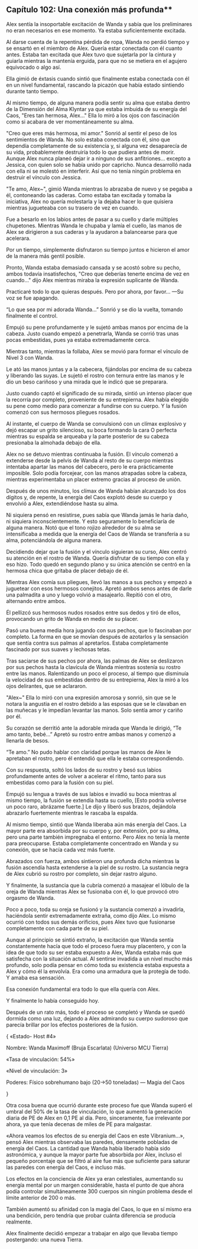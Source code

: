 
## Capítulo 102: Una conexión más profunda**


Alex sentía la insoportable excitación de Wanda y sabía que los preliminares no eran necesarios en ese momento. Ya estaba suficientemente excitada.

Al darse cuenta de la repentina pérdida de ropa, Wanda no perdió tiempo y se ensartó en el miembro de Alex. Quería estar conectada con él cuanto antes. Estaba tan excitada que Alex tuvo que sujetarla por la cintura y guiarla mientras la mantenía erguida, para que no se metiera en el agujero equivocado o algo así.

Ella gimió de éxtasis cuando sintió que finalmente estaba conectada con él en un nivel fundamental, rascando la picazón que había estado sintiendo durante tanto tiempo.

Al mismo tiempo, de alguna manera podía sentir su alma que estaba dentro de la Dimensión del Alma Klyntar ya que estaba imbuida de su energía del Caos, "Eres tan hermosa, Alex..." Ella lo miró a los ojos con fascinación como si acabara de ver momentáneamente su alma.

"Creo que eres más hermosa, mi amor." Sonrió al sentir el peso de los sentimientos de Wanda. No solo estaba conectada con él, sino que dependía completamente de su existencia y, si alguna vez desaparecía de su vida, probablemente destruiría todo lo que pudiera antes de morir. Aunque Alex nunca planeó dejar ir a ninguno de sus anfitriones... excepto a Jessica, con quien solo se había unido por capricho. Nunca desarrolló nada con ella ni se molestó en interferir. Así que no tenía ningún problema en destruir el vínculo con Jessica.

"Te amo, Alex~", gimió Wanda mientras lo abrazaba de nuevo y se pegaba a él, contoneando las caderas. Como estaba tan excitada y tomaba la iniciativa, Alex no quería molestarla y la dejaba hacer lo que quisiera mientras jugueteaba con su trasero de vez en cuando.

Fue a besarlo en los labios antes de pasar a su cuello y darle múltiples chupetones. Mientras Wanda le chupaba y lamía el cuello, las manos de Alex se dirigieron a sus caderas y la ayudaron a balancearse para que acelerara.

Por un tiempo, simplemente disfrutaron su tiempo juntos e hicieron el amor de la manera más gentil posible.

Pronto, Wanda estaba demasiado cansada y se acostó sobre su pecho, ambos todavía insatisfechos, "Creo que deberías tenerte encima de vez en cuando..." dijo Alex mientras miraba la expresión suplicante de Wanda.

Practicaré todo lo que quieras después. Pero por ahora, por favor... —Su voz se fue apagando.

“Lo que sea por mi adorada Wanda…” Sonrió y se dio la vuelta, tomando finalmente el control.

Empujó su pene profundamente y le sujetó ambas manos por encima de la cabeza. Justo cuando empezó a penetrarla, Wanda se corrió tras unas pocas embestidas, pues ya estaba extremadamente cerca.

Mientras tanto, mientras la follaba, Alex se movió para formar el vínculo de Nivel 3 con Wanda.

Le ató las manos juntas y a la cabecera, fijándolas por encima de su cabeza y liberando las suyas. Le sujetó el rostro con ternura entre las manos y le dio un beso cariñoso y una mirada que le indicó que se preparara.

Justo cuando captó el significado de su mirada, sintió un intenso placer que la recorría por completo, proveniente de su entrepierna. Alex había elegido su pene como medio para comenzar a fundirse con su cuerpo. Y la fusión comenzó con sus hermosos pliegues rosados.

Al instante, el cuerpo de Wanda se convulsionó con un clímax explosivo y dejó escapar un grito silencioso, su boca formando la cara O perfecta mientras su espalda se arqueaba y la parte posterior de su cabeza presionaba la almohada debajo de ella.

Alex no se detuvo mientras continuaba la fusión. El vínculo comenzó a extenderse desde la pelvis de Wanda al resto de su cuerpo mientras intentaba apartar las manos del cabecero, pero le era prácticamente imposible. Solo podía forcejear, con las manos atrapadas sobre la cabeza, mientras experimentaba un placer extremo gracias al proceso de unión.

Después de unos minutos, los clímax de Wanda habían alcanzado los dos dígitos y, de repente, la energía del Caos explotó desde su cuerpo y envolvió a Alex, extendiéndose hasta su alma.

Ni siquiera pensó en resistirse, pues sabía que Wanda jamás le haría daño, ni siquiera inconscientemente. Y esto seguramente lo beneficiaría de alguna manera. Notó que el tono rojizo alrededor de su alma se intensificaba a medida que la energía del Caos de Wanda se transfería a su alma, potenciándola de alguna manera.

Decidiendo dejar que la fusión y el vínculo siguieran su curso, Alex centró su atención en el rostro de Wanda. Quería disfrutar de su tiempo con ella y eso hizo. Todo quedó en segundo plano y su única atención se centró en la hermosa chica que gritaba de placer debajo de él.

Mientras Alex comía sus pliegues, llevó las manos a sus pechos y empezó a juguetear con esos hermosos conejitos. Apretó ambos senos antes de darle una palmadita a uno y luego volvió a masajearlo. Repitió con el otro, alternando entre ambos.

Él pellizcó sus hermosos nudos rosados ​​entre sus dedos y tiró de ellos, provocando un grito de Wanda en medio de su placer.

Pasó una buena media hora jugando con sus pechos, que lo fascinaban por completo. La forma en que se movían después de azotarlos y la sensación que sentía contra sus palmas al apretarlos. Estaba completamente fascinado por sus suaves y lechosas tetas.

Tras saciarse de sus pechos por ahora, las palmas de Alex se deslizaron por sus pechos hasta la clavícula de Wanda mientras sostenía su rostro entre las manos. Ralentizando un poco el proceso, al tiempo que disminuía la velocidad de sus embestidas dentro de su entrepierna, Alex la miró a los ojos delirantes, que se aclararon.

"Alex~" Ella lo miró con una expresión amorosa y sonrió, sin que se le notara la angustia en el rostro debido a las esposas que se le clavaban en las muñecas y le impedían levantar las manos. Solo sentía amor y cariño por él.

Su corazón se derritió ante la adorable mirada que Wanda le dirigió, “Te amo tanto, bebé…” Apretó su rostro entre ambas manos y comenzó a llenarla de besos.

“Te amo.” No pudo hablar con claridad porque las manos de Alex le apretaban el rostro, pero él entendió que ella le estaba correspondiendo.

Con su respuesta, soltó los lados de su rostro y besó sus labios profundamente antes de volver a acelerar el ritmo, tanto para sus embestidas como para la fusión con su piel.

Empujó su lengua a través de sus labios e invadió su boca mientras al mismo tiempo, la fusión se extendía hasta su cuello, [Esto podría volverse un poco raro, abrázame fuerte.] Le dijo y liberó sus brazos, dejándola abrazarlo fuertemente mientras le rascaba la espalda.

Al mismo tiempo, sintió que Wanda liberaba aún más energía del Caos. La mayor parte era absorbida por su cuerpo y, por extensión, por su alma, pero una parte también impregnaba el entorno. Pero Alex no tenía la mente para preocuparse. Estaba completamente concentrado en Wanda y su conexión, que se hacía cada vez más fuerte.

Abrazados con fuerza, ambos sintieron una profunda dicha mientras la fusión ascendía hasta extenderse a la piel de su rostro. La sustancia negra de Alex cubrió su rostro por completo, sin dejar rastro alguno.

Y finalmente, la sustancia que la cubría comenzó a masajear el lóbulo de la oreja de Wanda mientras Alex se fusionaba con él, lo que provocó otro orgasmo de Wanda.

Poco a poco, toda su oreja se fusionó y la sustancia comenzó a invadirla, haciéndola sentir extremadamente extraña, como dijo Alex. Lo mismo ocurrió con todos sus demás orificios, pues Alex tuvo que fusionarse completamente con cada parte de su piel.

Aunque al principio se sintió extraño, la excitación que Wanda sentía constantemente hacía que todo el proceso fuera muy placentero, y con la idea de que todo su ser estaba expuesto a Alex, Wanda estaba más que satisfecha con la situación actual. Al sentirse invadida a un nivel mucho más profundo, solo podía pensar en cómo toda su existencia estaba expuesta a Alex y cómo él la envolvía. Era como una armadura que la protegía de todo. Y amaba esa sensación.

Esa conexión fundamental era todo lo que ella quería con Alex.

Y finalmente lo había conseguido hoy.

Después de un rato más, todo el proceso se completó y Wanda se quedó dormida como una luz, dejando a Alex admirando su cuerpo sudoroso que parecía brillar por los efectos posteriores de la fusión.

{ «Estado- Host #4»

Nombre: Wanda Maximoff (Bruja Escarlata) (Universo MCU Tierra)

«Tasa de vinculación: 54%»

«Nivel de vinculación: 3»

Poderes: Físico sobrehumano bajo (20->50 toneladas) — Magia del Caos

}

Otra cosa buena que ocurrió durante este proceso fue que Wanda superó el umbral del 50% de la tasa de vinculación, lo que aumentó la generación diaria de PE de Alex en 0,1 PE al día. Pero, sinceramente, fue irrelevante por ahora, ya que tenía decenas de miles de PE para malgastar.

«Ahora veamos los efectos de su energía del Caos en este Vibranium…», pensó Alex mientras observaba las paredes, densamente pobladas de energía del Caos. La cantidad que Wanda había liberado había sido astronómica, y aunque la mayor parte fue absorbida por Alex, incluso el pequeño porcentaje que se filtró al aire fue más que suficiente para saturar las paredes con energía del Caos, e incluso más.

Los efectos en la conciencia de Alex ya eran celestiales, aumentando su energía mental por un margen considerable, hasta el punto de que ahora podía controlar simultáneamente 300 cuerpos sin ningún problema desde el límite anterior de 200 o más.

También aumentó su afinidad con la magia del Caos, lo que en sí mismo era una bendición, pero tendría que probar cuánta diferencia se producía realmente.

Alex finalmente decidió empezar a trabajar en algo que llevaba tiempo postergando: una nueva Tierra.
